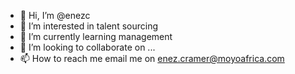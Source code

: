 - 👋 Hi, I’m @enezc
- 👀 I’m interested in talent sourcing 
- 🌱 I’m currently learning management 
- 💞️ I’m looking to collaborate on ...
- 📫 How to reach me email me on enez.cramer@moyoafrica.com 

<!---
enezc/enezc is a ✨ special ✨ repository because its `README.md` (this file) appears on your GitHub profile.
You can click the Preview link to take a look at your changes.
--->
